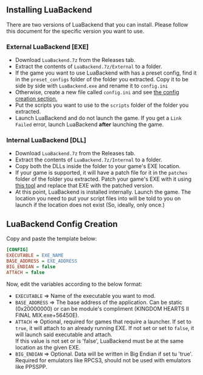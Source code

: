 ## Installing LuaBackend

There are two versions of LuaBackend that you can install. Please follow this document for the specific version you want to use.

### External LuaBackend [EXE]
- Download ``LuaBackend.7z`` from the Releases tab.
- Extract the contents of ``LuaBackend.7z/External`` to a folder.
- If the game you want to use LuaBackend with has a preset config, find it in the ``preset_configs`` folder of the folder you extracted. Copy it to be side by side with ``LuaBackend.exe`` and rename it to ``config.ini``
- Otherwise, create a new file called ``config.ini`` and see [the config creation section.](#luabackend-config-creation)
- Put the scripts you want to use to the ``scripts`` folder of the folder you extracted.
- Launch LuaBackend and do not launch the game. If you get a ``Link Failed`` error, launch LuaBackend **after** launching the game.

### Internal LuaBackend [DLL]
- Download ``LuaBackend.7z`` from the Releases tab.
- Extract the contents of ``LuaBackend.7z/Internal`` to a folder.
- Copy both the DLLs inside the folder to your game's EXE location.
- If your game is supported, it will have a patch file for it in the ``patches`` folder of the folder you extracted. Patch your game's EXE with it using [this tool](https://www.marcrobledo.com/RomPatcher.js/) and replace that EXE with the patched version.
- At this point, LuaBackend is installed internally. Launch the game. The location you need to put your script files into will be told to you on launch if the location does not exist (So, ideally, only once.)

## LuaBackend Config Creation

Copy and paste the template below:
```ini
[CONFIG]
EXECUTABLE = EXE_NAME
BASE_ADDRESS = EXE_ADDRESS
BIG_ENDIAN = false
ATTACH = false
```
Now, edit the variables according to the below format:

- ``EXECUTABLE`` => Name of the executable you want to mod.
- ``BASE_ADDRESS`` => The base address of the application. Can be static (0x20000000) or can be module's compliment (KINGDOM HEARTS II FINAL MIX.exe+56450E).
- ``ATTACH`` => Optional, required for games that require a launcher. If set to ``true``, it will attach to an already running EXE. If not set or set to ``false``, it will launch said executable and attach.  
  If this value is not set or is 'false', LuaBackend must be at the same location as the given EXE.
- ``BIG_ENDIAN`` => Optional. Data will be written in Big Endian if set tu 'true'. Required for emulators like RPCS3, should not be used with emulators like PPSSPP.
